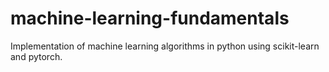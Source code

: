 # machine-learning-fundamentals
Implementation of machine learning algorithms in python using scikit-learn and pytorch. 
